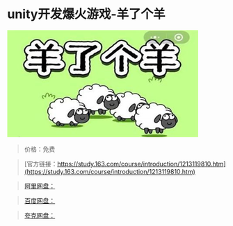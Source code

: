 # unity开发爆火游戏-羊了个羊

![img](../../../assets/study163/free/0c3acd1a5875413fa8e1c5b39a403d87.jpg)

> 价格：免费

> [官方链接：https://study.163.com/course/introduction/1213119810.htm](https://study.163.com/course/introduction/1213119810.htm)

> [阿里网盘：]()

> [百度网盘：]()

> [夸克网盘：]()
